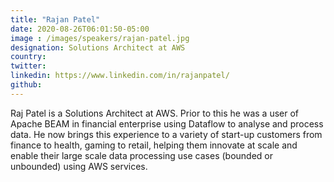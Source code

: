 ```yaml
---
title: "Rajan Patel"
date: 2020-08-26T06:01:50-05:00
image : /images/speakers/rajan-patel.jpg
designation: Solutions Architect at AWS
country: 
twitter: 
linkedin: https://www.linkedin.com/in/rajanpatel/
github: 
---
```


Raj Patel is a Solutions Architect at AWS. Prior to this he was a user of Apache BEAM in financial enterprise using Dataflow to analyse and process data.  He now brings this experience to a variety of start-up customers from finance to health, gaming to retail, helping them innovate at scale and enable their large scale data processing use cases (bounded or unbounded) using AWS services.
